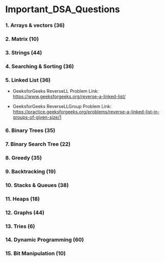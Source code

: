# Important_DSA_Questions

### 1. Arrays & vectors (36)

### 2. Matrix (10)

### 3. Strings (44)

### 4. Searching & Sorting (36)

### 5. Linked List (36)

- GeeksforGeeks ReverseLL Problem Link: https://www.geeksforgeeks.org/reverse-a-linked-list/

- GeeksforGeeks ReverseLLGroup Problem Link: https://practice.geeksforgeeks.org/problems/reverse-a-linked-list-in-groups-of-given-size/1

### 6. Binary Trees (35)

### 7. Binary Search Tree (22)

### 8. Greedy (35)

### 9. Backtracking (19)

### 10. Stacks & Queues (38)

### 11. Heaps (18)

### 12. Graphs (44)

### 13. Tries (6)

### 14. Dynamic Programming (60)

### 15. Bit Manipulation (10)
